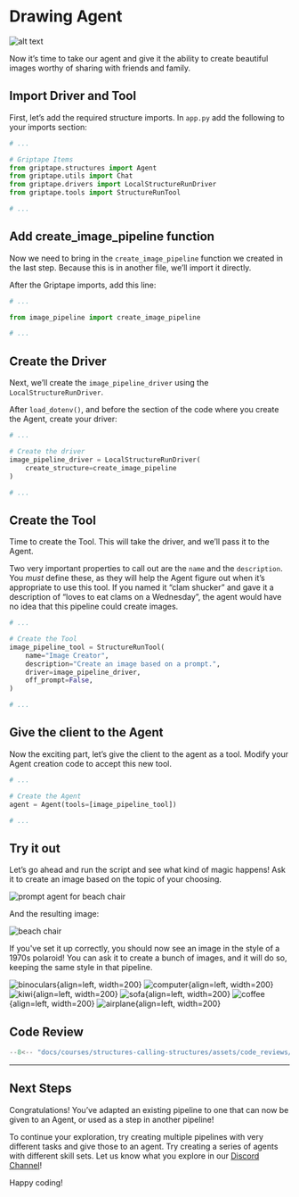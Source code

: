 # Drawing Agent

![alt text](assets/capybara_cam.webp)

Now it’s time to take our agent and give it the ability to create beautiful images worthy of sharing with friends and family.

## Import Driver and Tool

First, let’s add the required structure imports. In `app.py` add the following to your imports section:

```python title="app.py" hl_lines="6-7"
# ...

# Griptape Items
from griptape.structures import Agent
from griptape.utils import Chat
from griptape.drivers import LocalStructureRunDriver
from griptape.tools import StructureRunTool

# ...
```

## Add create_image_pipeline function

Now we need to bring in the `create_image_pipeline` function we created in the last step. Because this is in another file, we’ll import it directly.

After the Griptape imports, add this line:

```python title="app.py" hl_lines="3"
# ...

from image_pipeline import create_image_pipeline

# ...
```

## Create the Driver

Next, we’ll create the `image_pipeline_driver` using the `LocalStructureRunDriver`.

After `load_dotenv()`, and before the section of the code where you create the Agent, create your driver:

```python title="app.py" hl_lines="3-6"
# ...

# Create the driver
image_pipeline_driver = LocalStructureRunDriver(
    create_structure=create_image_pipeline
)

# ...
```

## Create the Tool

Time to create the Tool. This will take the driver, and we’ll pass it to the Agent.

Two very important properties to call out are the `name` and the `description`. You _must_ define these, as they will help the Agent figure out when it’s appropriate to use this tool. If you named it “clam shucker” and gave it a description of “loves to eat clams on a Wednesday”, the agent would have no idea that this pipeline could create images.

```python title="app.py" hl_lines="3-9"
# ...

# Create the Tool
image_pipeline_tool = StructureRunTool(
    name="Image Creator",
    description="Create an image based on a prompt.",
    driver=image_pipeline_driver,
    off_prompt=False,
)

# ...
```

## Give the client to the Agent

Now the exciting part, let’s give the client to the agent as a tool. Modify your Agent creation code to accept this new tool.

```python title="app.py" hl_lines="4"
# ...

# Create the Agent
agent = Agent(tools=[image_pipeline_tool])

# ...
```

## Try it out

Let’s go ahead and run the script and see what kind of magic happens! Ask it to create an image based on the topic of your choosing.

![prompt agent for beach chair](assets/prompt_for_beach_chair.webp)

And the resulting image:

![beach chair](assets/beach_chair.webp)

If you've set it up correctly, you should now see an image in the style of a 1970s polaroid! You can ask it to create a bunch of images, and it will do so, keeping the same style in that pipeline.

![binoculars](assets/binoculars.webp){align=left, width=200}
![computer](assets/computer.webp){align=left, width=200}
![kiwi](assets/kiwi.webp){align=left, width=200}
![sofa](assets/sofa.webp){align=left, width=200}
![coffee](assets/coffee.webp){align=left, width=200}
![airplane](assets/airplane.webp){align=left, width=200}


## Code Review

```python title="app.py" linenums="1"
--8<-- "docs/courses/structures-calling-structures/assets/code_reviews/04/app.py"
```

---
## Next Steps

Congratulations! You’ve adapted an existing pipeline to one that can now be given to an Agent, or used as a step in another pipeline!

To continue your exploration, try creating multiple pipelines with very different tasks and give those to an agent. Try creating a series of agents with different skill sets. Let us know what you explore in our [Discord Channel](https://discord.gg/pqTxMFFK)!

Happy coding!

